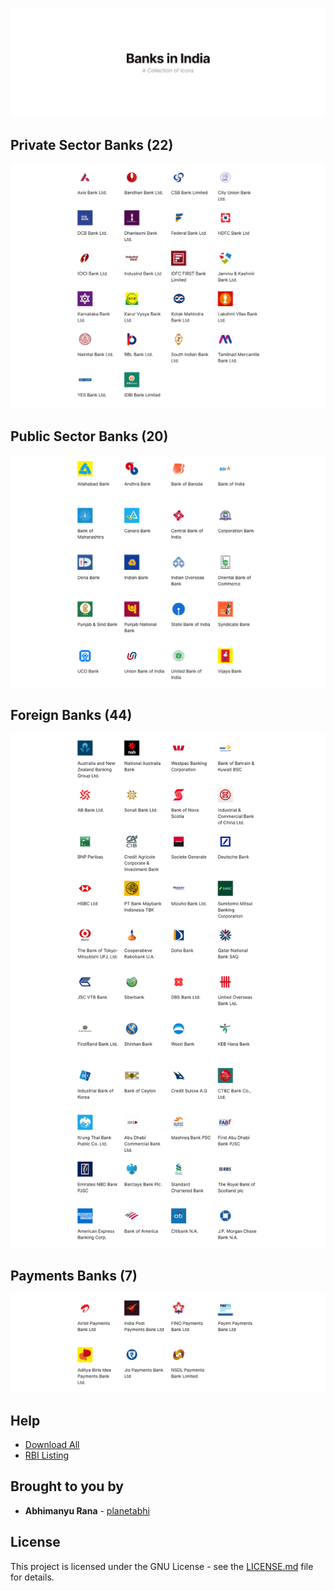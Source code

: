 ![](Help/Images/cover.png)


## Private Sector Banks (22)

![](Help/Images/private.png)



## Public Sector Banks (20)

![](Help/Images/public.png)



## Foreign Banks (44)

![](Help/Images/foreign.png)



## Payments Banks (7)

![](Help/Images/payment.png)



## Help
* [Download All]()
* [RBI Listing](https://www.rbi.org.in/scripts/banklinks.aspx)



## Brought to you by
* **Abhimanyu Rana** - [planetabhi](http://planetabhi.com)



## License
This project is licensed under the GNU License - see the [LICENSE.md](Banks%20In%20India/LICENSE) file for details.
